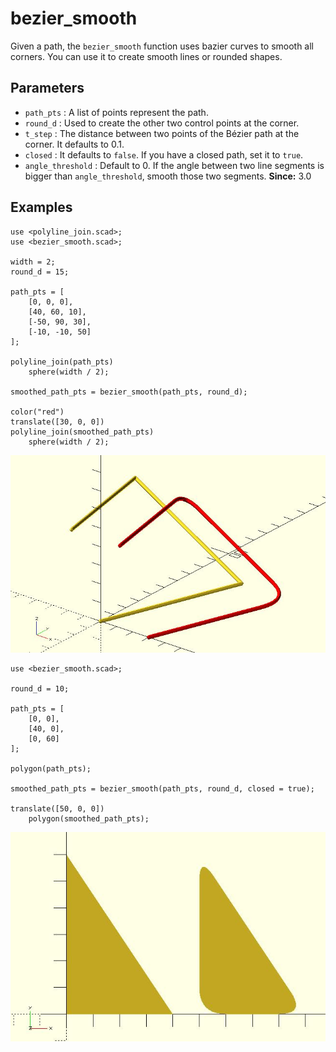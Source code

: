 # bezier_smooth

Given a path, the `bezier_smooth` function uses bazier curves to smooth all corners. You can use it to create smooth lines or rounded shapes.

## Parameters

- `path_pts` : A list of points represent the path.
- `round_d` : Used to create the other two control points at the corner.
- `t_step` : The distance between two points of the Bézier path at the corner. It defaults to 0.1.
- `closed` : It defaults to `false`. If you have a closed path, set it to `true`.
- `angle_threshold` : Default to 0. If the angle between two line segments is bigger than `angle_threshold`, smooth those two segments. **Since:** 3.0

## Examples

	use <polyline_join.scad>;
	use <bezier_smooth.scad>;

	width = 2;
	round_d = 15;

	path_pts = [
		[0, 0, 0],
		[40, 60, 10],
		[-50, 90, 30],
		[-10, -10, 50]
	];

	polyline_join(path_pts)
	    sphere(width / 2);

	smoothed_path_pts = bezier_smooth(path_pts, round_d);

	color("red") 
	translate([30, 0, 0]) 
	polyline_join(smoothed_path_pts) 
	    sphere(width / 2);

![bezier_smooth](images/lib3x-bezier_smooth-1.JPG)

	use <bezier_smooth.scad>;

	round_d = 10;

	path_pts = [
		[0, 0],
		[40, 0],
		[0, 60]
	];

	polygon(path_pts);

	smoothed_path_pts = bezier_smooth(path_pts, round_d, closed = true);

	translate([50, 0, 0]) 
	    polygon(smoothed_path_pts);

![bezier_smooth](images/lib3x-bezier_smooth-2.JPG)